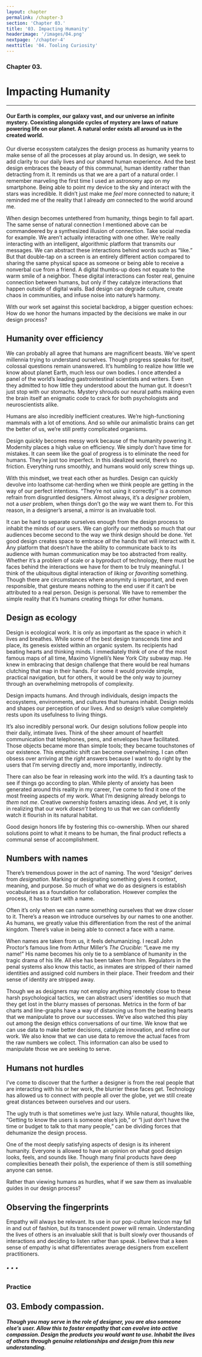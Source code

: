 ```yaml
---
layout: chapter
permalink: /chapter-3
section: 'Chapter 03.'
title: '03. Impacting Humanity'
headerimage: '/images/04.png'
nextpage: '/chapter-4'
nexttitle: '04. Tooling Curiosity'
---
```


### Chapter 03.
# Impacting Humanity

---

#### Our Earth is complex, our galaxy vast, and our universe an infinite mystery. Coexisting alongside cycles of mystery are laws of nature powering life on our planet. A natural order exists all around us in the created world. 

<span class="firstcharacter">O</span>ur diverse ecosystem catalyzes the design process as humanity yearns to make sense of all the processes at play around us. In design, we seek to add clarity to our daily lives and our shared human experience. And the best design embraces the beauty of this communal, human identity rather than detracting from it. It reminds us that we are a part of a natural order. I remember marveling the first time I used an astronomy app on my smartphone. Being able to point my device to the sky and interact with the stars was incredible. It didn’t just make me *feel* more connected to nature; it reminded me of the reality that I already *am* connected to the world around me.

When design becomes untethered from humanity, things begin to fall apart. The same sense of natural connection I mentioned above can be commandeered by a synthesized illusion of connection. Take social media for example. We aren’t actually interacting with one other. We’re really interacting with an intelligent, algorithmic platform that transmits our messages. We can abstract these interactions behind words such as “like.” But that double-tap on a screen is an entirely different action compared to sharing the same physical space as someone or being able to receive a nonverbal cue from a friend. A digital thumbs-up does not equate to the warm smile of a neighbor. These digital interactions can foster real, genuine connection between humans, but only if they catalyze interactions that happen outside of digital walls. Bad design can degrade culture, create chaos in communities, and infuse noise into nature’s harmony.

With our work set against this societal backdrop, a bigger question echoes: How do we honor the humans impacted by the decisions we make in our design process?


## Humanity over efficiency

We can probably all agree that humans are magnificent beasts. We've spent millennia trying to understand ourselves. Though progress speaks for itself, colossal questions remain unanswered. It’s humbling to realize how little we know about planet Earth, much less our own bodies. I once attended a panel of the world’s leading gastrointestinal scientists and writers. Even they admitted to how little they understood about the human gut. It doesn’t just stop with our stomachs. Mystery shrouds our neural paths making even the brain itself an enigmatic code to crack for both psychologists and neuroscientists alike.

Humans are also incredibly inefficient creatures. We’re high-functioning mammals with a lot of emotions. And so while our animalistic brains can get the better of us, we’re still pretty complicated organisms.

Design quickly becomes messy work because of the humanity powering it. Modernity places a high value on efficiency. We simply don’t have time for mistakes. It can seem like the goal of progress is to eliminate the need for humans. They’re just too imperfect. In this idealized world, there’s no friction. Everything runs smoothly, and humans would only screw things up.

With this mindset, we treat each other as hurdles. Design can quickly devolve into loathsome cat-herding when we think people are getting in the way of our perfect intentions. “They’re not using it correctly!” is a common refrain from disgruntled designers. Almost always, it’s a *designer* problem, not a *user* problem, when things don’t go the way we want them to. For this reason, in a designer’s arsenal, a mirror is an invaluable tool. 

It can be hard to separate ourselves enough from the design process to inhabit the minds of our users. We can glorify our methods so much that our audiences become second to the way we think design should be done. Yet good design creates space to embrace *all* the hands that will interact with it. Any platform that doesn’t have the ability to communicate back to its audience with human communication may be too abstracted from reality. Whether it’s a problem of scale or a byproduct of technology, there must be faces behind the interactions we have for them to be truly meaningful. I think of the ubiquitous digital interaction of *liking* or *favoriting* something. Though there are circumstances where anonymity is important, and even responsible, that gesture means nothing to the end user if it can’t be attributed to a real person. Design is personal. We have to remember the simple reality that it’s humans creating things for other humans.


## Design as ecology

Design is ecological work. It is only as important as the space in which it lives and breathes. While some of the best design transcends time and place, its genesis existed within an organic system. Its recipients had beating hearts and thinking minds. I immediately think of one of the most famous maps of all time, Maximo Vignelli’s New York City subway map. He knew in embracing that design challenge that there would be real humans clutching that map in their hands. For some it would provide simple, practical navigation, but for others, it would be the only way to journey through an overwhelming metropolis of complexity.

Design impacts humans. And through individuals, design impacts the ecosystems, environments, and cultures that humans inhabit. Design molds and shapes our perception of our lives. And so design’s value completely rests upon its usefulness to living things.

It’s also incredibly personal work. Our design solutions follow people into their daily, intimate lives. Think of the sheer amount of heartfelt communication that telephones, pens, and envelopes have facilitated. Those objects became more than simple tools; they became touchstones of our existence. This empathic shift can become overwhelming. I can often obsess over arriving at the *right* answers because I want to do right by the users that I’m serving directly and, more importantly, indirectly.

There can also be fear in releasing work into the wild. It’s a daunting task to see if things go according to plan. While plenty of anxiety has been generated around this reality in my career, I’ve come to find it one of the most freeing aspects of my work. What I’m designing already belongs to *them* not *me*. Creative ownership fosters amazing ideas. And yet, it is only in realizing that our work *doesn’t* belong to us that we can confidently watch it flourish in its natural habitat.

Good design honors life by fostering this co-ownership. When our shared solutions point to what it means to be human, the final product reflects a communal sense of accomplishment.


## Numbers with names

There’s tremendous power in the act of naming. The word “design” derives from *designation*. Marking or designating something gives it context, meaning, and purpose. So much of what we do as designers is establish vocabularies as a foundation for collaboration. However complex the process, it has to start with a name.

Often it’s only when we can name something ourselves that we draw closer to it. There’s a reason we introduce ourselves by our names to one another. As humans, we greatly value this differentiation from the rest of the animal kingdom. There’s value in being able to connect a face with a name.

When names are taken from us, it feels dehumanizing. I recall John Proctor’s famous line from Arthur Miller’s *The Crucible*: “Leave me my name!” His name becomes his only tie to a semblance of humanity in the tragic drama of his life. All else has been taken from him. Regulators in the penal systems also know this tactic, as inmates are stripped of their named identities and assigned cold numbers in their place. Their freedom and their sense of identity are stripped away.

Though we as designers may not employ anything remotely close to these harsh psychological tactics, we can abstract users’ identities so much that they get lost in the blurry masses of personas. Metrics in the form of bar charts and line-graphs have a way of distancing us from the beating hearts that we manipulate to prove our successes. We’ve also watched this play out among the design ethics conversations of our time. We know that we can use data to make better decisions, catalyze innovation, and refine our work. We also know that we can use data to remove the actual faces from the raw numbers we collect. This information can also be used to manipulate those we are seeking to serve.


## Humans not hurdles

I’ve come to discover that the further a designer is from the real people that are interacting with his or her work, the blurrier these faces get. Technology has allowed us to connect with people all over the globe, yet we still create great distances between ourselves and our users.

The ugly truth is that sometimes we’re just lazy. While natural, thoughts like, “Getting to know the users is someone else’s job,” or “I just don’t have the time or budget to talk to that many people,” can be dividing forces that dehumanize the design process.

One of the most deeply satisfying aspects of design is its inherent humanity. Everyone is allowed to have an opinion on what good design looks, feels, and sounds like. Though many final products have deep complexities beneath their polish, the experience of them is still something anyone can sense.

Rather than viewing humans as hurdles, what if we saw them as invaluable guides in our design process?


## Observing the fingerprints

Empathy will always be relevant. Its use in our pop-culture lexicon may fall in and out of fashion, but its transcendent power will remain. Understanding the lives of others is an invaluable skill that is built slowly over thousands of interactions and deciding to listen rather than speak. I believe that a keen sense of empathy is what differentiates average designers from excellent practitioners.


###### • • •

### Practice

## 03. Embody compassion.
##### Though you may serve in the role of designer, you are also someone else’s user. Allow this to foster empathy that can evolve into active compassion. Design the products you would want to use. Inhabit the lives of others through genuine relationships and design from this new understanding.
